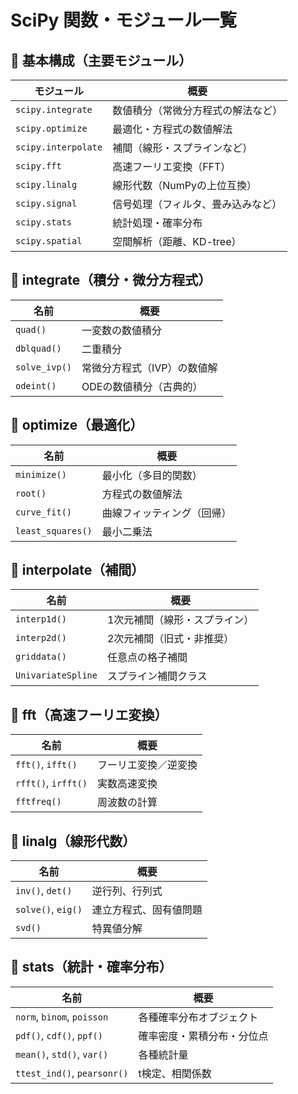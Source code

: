 # SciPy 関数・モジュール一覧

## 🔹 基本構成（主要モジュール）
| モジュール | 概要 |
|------------|------|
| `scipy.integrate` | 数値積分（常微分方程式の解法など） |
| `scipy.optimize` | 最適化・方程式の数値解法 |
| `scipy.interpolate` | 補間（線形・スプラインなど） |
| `scipy.fft` | 高速フーリエ変換（FFT） |
| `scipy.linalg` | 線形代数（NumPyの上位互換） |
| `scipy.signal` | 信号処理（フィルタ、畳み込みなど） |
| `scipy.stats` | 統計処理・確率分布 |
| `scipy.spatial` | 空間解析（距離、KD-tree） |

## 🔹 integrate（積分・微分方程式）
| 名前 | 概要 |
|------|------|
| `quad()` | 一変数の数値積分 |
| `dblquad()` | 二重積分 |
| `solve_ivp()` | 常微分方程式（IVP）の数値解 |
| `odeint()` | ODEの数値積分（古典的） |

## 🔹 optimize（最適化）
| 名前 | 概要 |
|------|------|
| `minimize()` | 最小化（多目的関数） |
| `root()` | 方程式の数値解法 |
| `curve_fit()` | 曲線フィッティング（回帰） |
| `least_squares()` | 最小二乗法 |

## 🔹 interpolate（補間）
| 名前 | 概要 |
|------|------|
| `interp1d()` | 1次元補間（線形・スプライン） |
| `interp2d()` | 2次元補間（旧式・非推奨） |
| `griddata()` | 任意点の格子補間 |
| `UnivariateSpline` | スプライン補間クラス |

## 🔹 fft（高速フーリエ変換）
| 名前 | 概要 |
|------|------|
| `fft()`, `ifft()` | フーリエ変換／逆変換 |
| `rfft()`, `irfft()` | 実数高速変換 |
| `fftfreq()` | 周波数の計算 |

## 🔹 linalg（線形代数）
| 名前 | 概要 |
|------|------|
| `inv()`, `det()` | 逆行列、行列式 |
| `solve()`, `eig()` | 連立方程式、固有値問題 |
| `svd()` | 特異値分解 |

## 🔹 stats（統計・確率分布）
| 名前 | 概要 |
|------|------|
| `norm`, `binom`, `poisson` | 各種確率分布オブジェクト |
| `pdf()`, `cdf()`, `ppf()` | 確率密度・累積分布・分位点 |
| `mean()`, `std()`, `var()` | 各種統計量 |
| `ttest_ind()`, `pearsonr()` | t検定、相関係数 |

